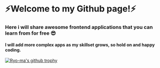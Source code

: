 

# ⚡Welcome to my Github page!⚡

### Here i will share awesome frontend applications that you can learn from for free 😎
#### I will add more complex apps as my skillset grows, so hold on and happy coding.

[![Ryo-ma's github trophy](https://github.com/ThomasLaukkanen/ThomasLaukkanen&row=1)](https://github.com/ryo-ma/github-profile-trophy)
<!--
**ThomasLaukkanen/ThomasLaukkanen** is a ✨ _special_ ✨ repository because its `README.md` (this file) appears on your GitHub profile.

Here are some ideas to get you started:

- 🔭 I’m currently working on ...
- 🌱 I’m currently learning ...
- 👯 I’m looking to collaborate on ...
- 🤔 I’m looking for help with ...
- 💬 Ask me about ...
- 📫 How to reach me: ...
- 😄 Pronouns: ...
- ⚡ Fun fact: ...
-->

